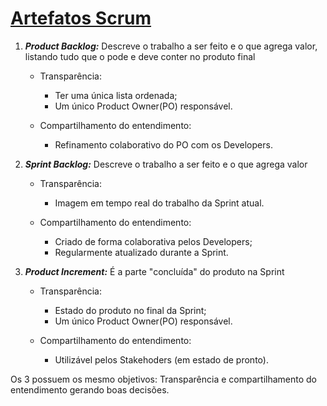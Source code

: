 # [Artefatos Scrum](https://www.youtube.com/watch?v=14oWHVXRc8w)

1. ***Product Backlog:*** Descreve o trabalho a ser feito e o que agrega valor, listando tudo que o pode e deve conter no produto final

      * Transparência:

        * Ter uma única lista ordenada;
        * Um único Product Owner(PO) responsável.
       
      * Compartilhamento do entendimento:

        * Refinamento colaborativo do PO com os Developers.

2. ***Sprint Backlog:*** Descreve o trabalho a ser feito e o que agrega valor

      * Transparência:

        * Imagem em tempo real do trabalho da Sprint atual.
       
      * Compartilhamento do entendimento:

        * Criado de forma colaborativa pelos Developers;
        * Regularmente atualizado durante a Sprint.

3. ***Product Increment:*** É a parte "concluída" do produto na Sprint

      * Transparência:

        * Estado do produto no final da Sprint;
        * Um único Product Owner(PO) responsável.
       
      * Compartilhamento do entendimento:

        * Utilizável pelos Stakehoders (em estado de pronto).

Os 3 possuem os mesmo objetivos: Transparência e compartilhamento do entendimento gerando boas decisões.
